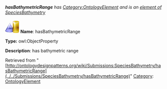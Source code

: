 ___hasBathymetricRange__ has [Category:OntologyElement](../../Category/OntologyElement "Category:OntologyElement") and is an [element of](../../Property/ElementOf "Property:ElementOf") [SpeciesBathymetry](../../Submissions/SpeciesBathymetry "Submissions:SpeciesBathymetry")_


  




[![ObjectProperty](../../images/thumb/c/c3/ObjectProperty.gif/45px-ObjectProperty.gif)](../../Image/ObjectProperty.gif "ObjectProperty")
__Name__: hasBathymetricRange 


__Type:__ owl:ObjectProperty 


__Description__: has bathymetric range 





Retrieved from "[http://ontologydesignpatterns.org/wiki/Submissions:SpeciesBathymetry/hasBathymetricRange](../../Submissions/SpeciesBathymetry/hasBathymetricRange)"
 [Category](http://ontologydesignpatterns.org/wiki/Special:Categories "Special:Categories"): [OntologyElement](../../Category/OntologyElement "Category:OntologyElement")